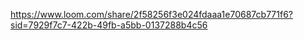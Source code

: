 https://www.loom.com/share/2f58256f3e024fdaaa1e70687cb771f6?sid=7929f7c7-422b-49fb-a5bb-0137288b4c56
